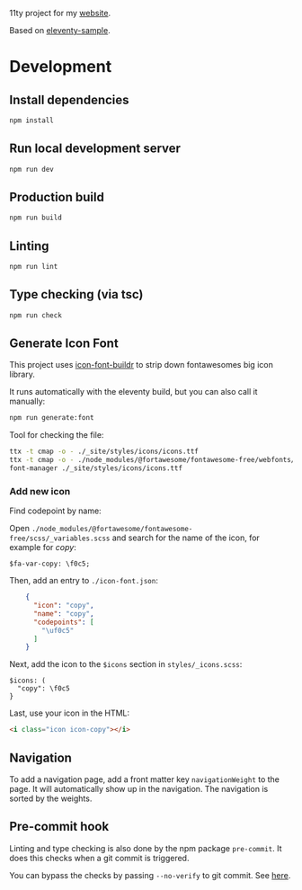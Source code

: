 11ty project for my [website](https://andreas-mausch.de/).

Based on [eleventy-sample](https://github.com/andreas-mausch/eleventy-sample).

# Development

## Install dependencies

```bash
npm install
```

## Run local development server

```bash
npm run dev
```

## Production build

```bash
npm run build
```

## Linting

```bash
npm run lint
```

## Type checking (via tsc)

```bash
npm run check
```

## Generate Icon Font

This project uses [icon-font-buildr](https://github.com/fabiospampinato/icon-font-buildr) to strip down fontawesomes
big icon library.

It runs automatically with the eleventy build, but you can also call it manually:

```bash
npm run generate:font
```

Tool for checking the file:

```bash
ttx -t cmap -o - ./_site/styles/icons/icons.ttf
ttx -t cmap -o - ./node_modules/@fortawesome/fontawesome-free/webfonts/fa-solid-900.ttf
font-manager ./_site/styles/icons/icons.ttf
```

### Add new icon

Find codepoint by name:

Open `./node_modules/@fortawesome/fontawesome-free/scss/_variables.scss` and search for the name of the icon, for example for *copy*:

```
$fa-var-copy: \f0c5;
```

Then, add an entry to `./icon-font.json`:

```json
    {
      "icon": "copy",
      "name": "copy",
      "codepoints": [
        "\uf0c5"
      ]
    }
```

Next, add the icon to the `$icons` section in `styles/_icons.scss`:

```
$icons: (
  "copy": \f0c5
}
```

Last, use your icon in the HTML:

```html
<i class="icon icon-copy"></i>
```

## Navigation

To add a navigation page, add a front matter key `navigationWeight` to the page.
It will automatically show up in the navigation.
The navigation is sorted by the weights.

## Pre-commit hook

Linting and type checking is also done by the npm package `pre-commit`.
It does this checks when a git commit is triggered.

You can bypass the checks by passing `--no-verify` to git commit.
See [here](https://github.com/observing/pre-commit).
